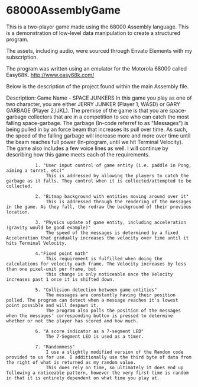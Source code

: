# 68000AssemblyGame
This is a two-player game made using the 68000 Assembly language. 
This is a demonstration of low-level data manipulation to create a structured program.

The assets, including audio, were sourced through Envato Elements with my subscription. 

The program was written using an emulator for the Motorola 68000 called Easy68K. 
http://www.easy68k.com/

Below is the description of the project found within the main Assembly file.

 Description: Game Name - SPACE JUNKERS
               In this game you play as one of two character, you are either JERRY JUNKER (Player 1, WASD) or GARY GARBAGE (Player 2,IJKL).
               The premise of the game is that you are space-garbage collectors that are in a competition to see who can catch the most falling
               space-garbage. The garbage (In-code referref to as "Messages") is being pulled in by an force beam that increases its pull over time.
               As such, the speed of the falling garbage will increase more and more over time until the beam reaches full power (In-program, until we hit Terminal Velocity).
               The game also includes a few voice lines as well.
               I will continue by describing how this game meets each of the requirements.

               1. "User input control of game entity (i.e. paddle in Pong, aiming a turret, etc)"
                   This is addressed by allowing the players to catch the garbage as it falls. They control when it is collected/attempted to be collected.

               2. "Bitmap background with entities moving around over it"
                   This is addressed through the rendering of the messages in the game. As they fall, the redraw the background of their previous location.

               3. "Physics update of game entity, including acceleration (gravity would be good example)"
                   The speed of the messages is determined by a fixed Acceleration that gradually increases the velocity over time until it hits Terminal Velocity.

               4."Fixed point math"
                   This requirement is fulfilled when doing the calculations for velocity each frame. The Velocity increases by less than one pixel-unit per frame, but
                   this change is only noticeable once the Velocity increases past 1 once it is shifted down.

               5. "Collision detection between game entities"
                   The messages are constantly having their position polled. The program can detect when a message reaches it's lowest point possible and will despawn it.
                   The program also polls the position of the messages when the messages' corresponding button is pressed to determine whether or not the player has scored and how much.

               6. "A score indicator as a 7-segment LED"
                   The 7-Segment LED is used as a timer.

               7. "Randomness"
                   I use a slightly modified version of the Random code provided to us for use. I additionally use the third byte of data from the right of what is returned as my random value.
                   This does rely on time, so ultimately it does end up following a noticeable pattern, however the very first time is random in that it is entirely dependent on what time you play at.


